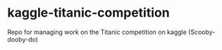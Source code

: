 # kaggle-titanic-competition
Repo for managing work on the Titanic competition on kaggle (Scooby-dooby-do) 
